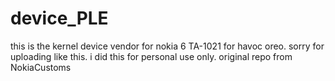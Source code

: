 # device_PLE
this is the kernel device vendor for nokia 6 TA-1021 for havoc oreo.
sorry for uploading like this. i did this for personal use only. original repo from NokiaCustoms
